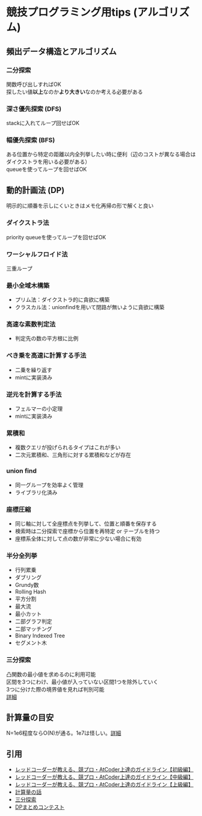 # 競技プログラミング用tips (アルゴリズム)

## 頻出データ構造とアルゴリズム
### 二分探索
関数呼び出しすればOK  
探したい値**以上**なのか**より大きい**なのか考える必要がある

### 深さ優先探索 (DFS)
stackに入れてループ回せばOK

### 幅優先探索 (BFS)
ある位置から特定の距離以内全列挙したい時に便利（辺のコストが異なる場合はダイクストラを用いる必要がある）  
queueを使ってループを回せばOK

## 動的計画法 (DP)
明示的に順番を示しにくいときはメモ化再帰の形で解くと良い

### ダイクストラ法
priority queueを使ってループを回せばOK  

### ワーシャルフロイド法
三重ループ

### 最小全域木構築
+ プリム法：ダイクストラ的に貪欲に構築
+ クラスカル法：unionfindを用いて閉路が無いように貪欲に構築

### 高速な素数判定法
+ 判定先の数の平方根に比例

### べき乗を高速に計算する手法
+ 二乗を繰り返す
+ mintに実装済み

### 逆元を計算する手法
+ フェルマーの小定理
+ mintに実装済み

### 累積和
+ 複数クエリが投げられるタイプはこれが多い
+ 二次元累積和、三角形に対する累積和などが存在

### union find
+ 同一グループを効率よく管理
+ ライブラリ化済み

### 座標圧縮
+ 同じ軸に対して全座標点を列挙して、位置と順番を保存する
+ 検索時は二分探索で座標から位置を再特定 or テーブルを持つ
+ 座標系全体に対して点の数が非常に少ない場合に有効

### 半分全列挙


+ 行列累乗
+ ダブリング
+ Grundy数
+ Rolling Hash
+ 平方分割
+ 最大流
+ 最小カット
+ 二部グラフ判定
+ 二部マッチング
+ Binary Indexed Tree
+ セグメント木

### 三分探索
凸関数の最小値を求めるのに利用可能  
区間を3つにわけ、最小値が入っていない区間1つを除外していく  
3つに分けた際の境界値を見れば判別可能  
[詳細](http://kyopro.hateblo.jp/entry/2019/04/25/134128)


## 計算量の目安
N=1e6程度ならO(N)が通る。1e7は怪しい。[詳細](https://cppx.hatenablog.com/entry/2017/08/06/104144)

## 引用
+ [レッドコーダーが教える、競プロ・AtCoder上達のガイドライン【初級編】](https://qiita.com/e869120/items/f1c6f98364d1443148b3)
+ [レッドコーダーが教える、競プロ・AtCoder上達のガイドライン【中級編】](https://qiita.com/e869120/items/eb50fdaece12be418faa)
+ [レッドコーダーが教える、競プロ・AtCoder上達のガイドライン【上級編】](https://qiita.com/e869120/items/acba3dd8649d913102b5)
+ [計算量の話](https://cppx.hatenablog.com/entry/2017/08/06/104144)
+ [三分探索](http://kyopro.hateblo.jp/entry/2019/04/25/134128)
+ [DPまとめコンテスト](https://atcoder.jp/contests/dp)
